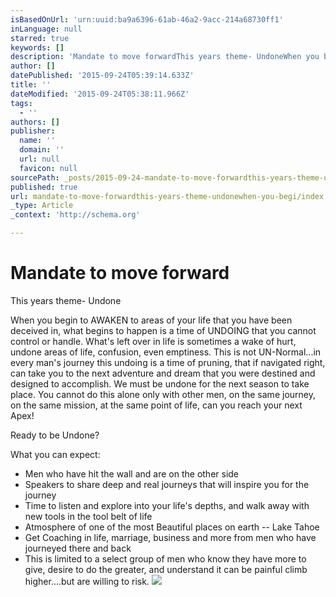 ```yaml
---
isBasedOnUrl: 'urn:uuid:ba9a6396-61ab-46a2-9acc-214a68730ff1'
inLanguage: null
starred: true
keywords: []
description: 'Mandate to move forwardThis years theme- UndoneWhen you begin to AWAKEN to areas of your life that you have been deceived in, what begins to happen is a time '
author: []
datePublished: '2015-09-24T05:39:14.633Z'
title: ''
dateModified: '2015-09-24T05:38:11.966Z'
tags:
  - ''
authors: []
publisher:
  name: ''
  domain: ''
  url: null
  favicon: null
sourcePath: _posts/2015-09-24-mandate-to-move-forwardthis-years-theme-undonewhen-you-begi.md
published: true
url: mandate-to-move-forwardthis-years-theme-undonewhen-you-begi/index.html
_type: Article
_context: 'http://schema.org'

---
```

# Mandate to move forward

This years theme- Undone

When you begin to AWAKEN to areas of your life that you have been deceived in, what begins to happen is a time of UNDOING that you cannot control or handle. What's left over in life is sometimes a wake of hurt, undone areas of life, confusion, even emptiness. This is not UN-Normal...in every man's journey this undoing is a time of pruning, that if navigated right, can take you to the next adventure and dream that you were destined and designed to accomplish. We must be undone for the next season to take place. You cannot do this alone only with other men, on the same journey, on the same mission, at the same point of life, can you reach your next Apex! 

Ready to be Undone?

What you can expect:

* Men who have hit the wall and are on the other side
* Speakers to share deep and real journeys that will inspire you for the journey
* Time to listen and explore into your life's depths, and walk away with new tools in the tool belt of life
* Atmosphere of one of the most Beautiful places on earth -- Lake Tahoe
* Get Coaching in life, marriage, business and more from men who have journeyed there and back
* This is limited to a select group of men who know they have more to give, desire to do the greater, and understand it can be painful climb higher....but are willing to risk. ![](https://the-grid-user-content.s3-us-west-2.amazonaws.com/db9ed83e-9bdf-4aa5-9ee4-a82a4847e6e9.jpg)